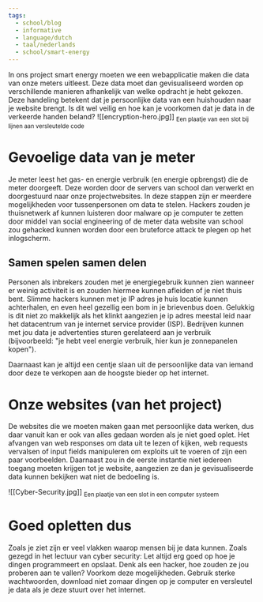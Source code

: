 ```yaml
---
tags:
  - school/blog
  - informative
  - language/dutch
  - taal/nederlands
  - school/smart-energy
---
```


In ons project smart energy moeten we een webapplicatie maken die data van onze meters uitleest. Deze data moet dan gevisualiseerd worden op verschillende manieren afhankelijk van welke opdracht je hebt gekozen. 
Deze handeling betekent dat je persoonlijke data van een huishouden naar je website brengt. 
Is dit wel veilig en hoe kan je voorkomen dat je data in de verkeerde handen beland?
![[encryption-hero.jpg]]
<sub>Een plaatje van een slot bij lijnen aan versleutelde code</sub>

# Gevoelige data van je meter
Je meter leest het gas- en energie verbruik (en energie opbrengst) die de meter doorgeeft. Deze worden door de servers van school dan verwerkt en doorgestuurd naar onze projectwebsites. In deze stappen zijn er meerdere mogelijkheden voor tussenpersonen om data te stelen.
Hackers zouden je thuisnetwerk af kunnen luisteren door malware op je computer te zetten door middel van social engineering of de meter data website van school zou gehacked kunnen worden door een bruteforce attack te plegen op het inlogscherm.

## Samen spelen samen delen
Personen als inbrekers zouden met je energiegebruik kunnen zien wanneer er weinig activiteit is en zouden hiermee kunnen afleiden of je niet thuis bent.  Slimme hackers kunnen met je IP adres je huis locatie kunnen achterhalen, en even heel gezellig een bom in je brievenbus doen. Gelukkig is dit niet zo makkelijk als het klinkt aangezien je ip adres meestal leid naar het datacentrum van je internet service provider (ISP).
Bedrijven kunnen met jou data je advertenties sturen gerelateerd aan je verbruik (bijvoorbeeld: "je hebt veel energie verbruik, hier kun je zonnepanelen kopen").

Daarnaast kan je altijd een centje slaan uit de persoonlijke data van iemand door deze te verkopen aan de hoogste bieder op het internet.

# Onze websites (van het project)
De websites die we moeten maken gaan met persoonlijke data werken, dus daar vanuit kan er ook van alles gedaan worden als je niet goed oplet.
Het afvangen van web responses om data uit te lezen of kijken, web requests vervalsen of input fields manipuleren om exploits uit te voeren of  zijn een paar voorbeelden.
Daarnaast zou in de eerste instantie niet iedereen toegang moeten krijgen tot je website, aangezien ze dan je gevisualiseerde data kunnen bekijken wat niet de bedoeling is.

![[Cyber-Security.jpg]]
<sub>Een plaatje van een slot in een computer systeem</sub>

# Goed opletten dus
Zoals je ziet zijn er veel vlakken waarop mensen bij je data kunnen. Zoals gezegd in het lectuur van cyber security: Let altijd erg goed op hoe je dingen programmeert en opslaat. Denk als een hacker, hoe zouden ze jou proberen aan te vallen? Voorkom deze mogelijkheden. Gebruik sterke wachtwoorden, download niet zomaar dingen op je computer en versleutel je data als je deze stuurt over het internet.
